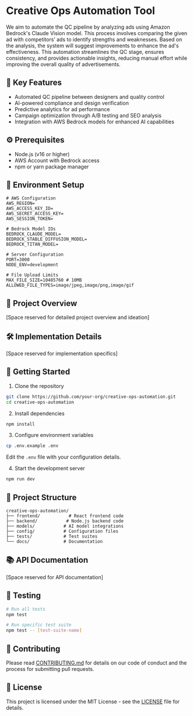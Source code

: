 # Creative Ops Automation Tool

We aim to automate the QC pipeline by analyzing ads using Amazon Bedrock's Claude Vision model. This process involves comparing the given ad with competitors’ ads to identify strengths and weaknesses. Based on the analysis, the system will suggest improvements to enhance the ad's effectiveness. This automation streamlines the QC stage, ensures consistency, and provides actionable insights, reducing manual effort while improving the overall quality of advertisements.


## 🎯 Key Features

- Automated QC pipeline between designers and quality control
- AI-powered compliance and design verification
- Predictive analytics for ad performance
- Campaign optimization through A/B testing and SEO analysis
- Integration with AWS Bedrock models for enhanced AI capabilities

## ⚙️ Prerequisites

- Node.js (v16 or higher)
- AWS Account with Bedrock access
- npm or yarn package manager

## 🔧 Environment Setup

```env
# AWS Configuration
AWS_REGION=
AWS_ACCESS_KEY_ID=
AWS_SECRET_ACCESS_KEY=
AWS_SESSION_TOKEN=

# Bedrock Model IDs
BEDROCK_CLAUDE_MODEL=
BEDROCK_STABLE_DIFFUSION_MODEL=
BEDROCK_TITAN_MODEL=

# Server Configuration
PORT=3000
NODE_ENV=development

# File Upload Limits
MAX_FILE_SIZE=10485760 # 10MB
ALLOWED_FILE_TYPES=image/jpeg,image/png,image/gif
```

## 📝 Project Overview

[Space reserved for detailed project overview and ideation]

## 🛠️ Implementation Details

[Space reserved for implementation specifics]

## 🚀 Getting Started

1. Clone the repository
```bash
git clone https://github.com/your-org/creative-ops-automation.git
cd creative-ops-automation
```

2. Install dependencies
```bash
npm install
```

3. Configure environment variables
```bash
cp .env.example .env
```
Edit the `.env` file with your configuration details.

4. Start the development server
```bash
npm run dev
```

## 📁 Project Structure

```
creative-ops-automation/
├── frontend/           # React frontend code
├── backend/           # Node.js backend code
├── models/           # AI model integrations
├── config/           # Configuration files
├── tests/            # Test suites
└── docs/             # Documentation
```

## 📚 API Documentation

[Space reserved for API documentation]

## 🧪 Testing

```bash
# Run all tests
npm test

# Run specific test suite
npm test -- [test-suite-name]
```

## 🤝 Contributing

Please read [CONTRIBUTING.md](CONTRIBUTING.md) for details on our code of conduct and the process for submitting pull requests.

## 📄 License

This project is licensed under the MIT License - see the [LICENSE](LICENSE) file for details.
